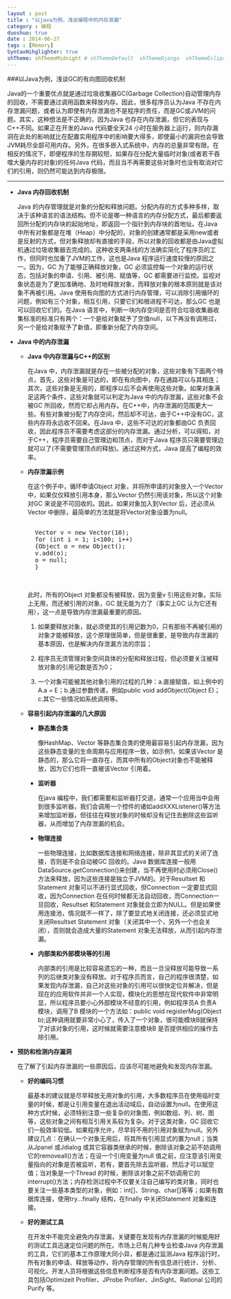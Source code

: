 ```yaml
---
layout : post
title : "以java为例，浅谈编程中的内存泄漏"
category : 编程
duoshuo: true
date : 2014-06-27
tags : [Memory]
SyntaxHihglighter: true
shTheme: shThemeMidnight # shThemeDefault  shThemeDjango  shThemeEclipse  shThemeEmacs  shThemeFadeToGrey  shThemeMidnight  shThemeRDark
---
```

###以Java为例，浅谈GC的有向图回收机制

Java的一个重要优点就是通过垃圾收集器GC(Garbage Collection)自动管理内存的回收，不需要通过调用函数来释放内存。因此，很多程序员认为Java 不存在内存泄漏问题，或者认为即使有内存泄漏也不是程序的责任，而是GC或JVM的问题。其实，这种想法是不正确的，因为Java 也存在内存泄漏，但它的表现与C++不同。如果正在开发的Java 代码要全天24 小时在服务器上运行，则内存漏洞在此处的影响就比在配置实用程序中的影响要大得多，即使最小的漏洞也会导致JVM耗尽全部可用内存。另外，在很多嵌入式系统中，内存的总量非常有限。在相反的情况下，即便程序的生存期较短，如果存在分配大量临时对象(或者若干吞噬大量内存的对象)的任何Java 代码，而且当不再需要这些对象时也没有取消对它们的引用，则仍然可能达到内存极限。

<!-- more -->

---

* **Java 内存回收机制**

	Java 的内存管理就是对象的分配和释放问题。分配内存的方式多种多样，取决于该种语言的语法结构。但不论是哪一种语言的内存分配方式，最后都要返回所分配的内存块的起始地址，即返回一个指针到内存块的首地址。在Java 中所有对象都是在堆（Heap）中分配的，对象的创建通常都是采用new或者是反射的方式，但对象释放却有直接的手段，所以对象的回收都是由Java虚拟机通过垃圾收集器去完成的。这种收支两条线的方法确实简化了程序员的工作，但同时也加重了JVM的工作，这也是Java 程序运行速度较慢的原因之一。因为，GC 为了能够正确释放对象，GC 必须监控每一个对象的运行状态，包括对象的申请、引用、被引用、赋值等，GC 都需要进行监控。监视对象状态是为了更加准确地、及时地释放对象，而释放对象的根本原则就是该对象不再被引用。Java 使用有向图的方式进行内存管理，可以消除引用循环的问题，例如有三个对象，相互引用，只要它们和根进程不可达，那么GC 也是可以回收它们的。在Java 语言中，判断一块内存空间是否符合垃圾收集器收集标准的标准只有两个：一个是给对象赋予了空值null，以下再没有调用过，另一个是给对象赋予了新值，即重新分配了内存空间。
	
* **Java 中的内存泄漏**

	+ **Java 中内存泄漏与C++的区别**
		
		在Java 中，内存泄漏就是存在一些被分配的对象，这些对象有下面两个特点，首先，这些对象是可达的，即在有向图中，存在通路可以与其相连；其次，这些对象是无用的，即程序以后不会再使用这些对象。如果对象满足这两个条件，这些对象就可以判定为Java 中的内存泄漏，这些对象不会被GC 所回收，然而它却占用内存。在C++中，内存泄漏的范围更大一些。有些对象被分配了内存空间，然后却不可达，由于C++中没有GC，这些内存将永远收不回来。在Java 中，这些不可达的对象都由GC 负责回收，因此程序员不需要考虑这部分的内存泄漏。通过分析，可以得知，对于C++，程序员需要自己管理边和顶点，而对于Java 程序员只需要管理边就可以了(不需要管理顶点的释放)。通过这种方式，Java 提高了编程的效率。
		
	+ **内存泄漏示例**
	
		在这个例子中，循环申请Object 对象，并将所申请的对象放入一个Vector 中，如果仅仅释放引用本身，那么Vector 仍然引用该对象，所以这个对象对GC 来说是不可回收的。因此，如果对象加入到Vector 后，还必须从Vector 中删除，最简单的方法就是将Vector对象设置为null。
		
		<pre class="brush: c; ">
		
		Vector v = new Vector(10);
		for (int i = 1; i<100; i++)
		{Object o = new Object();
		v.add(o);
		o = null;
		}
		
		</pre>
		
		此时，所有的Object 对象都没有被释放，因为变量v 引用这些对象。实际上无用，而还被引用的对象，GC 就无能为力了（事实上GC 认为它还有用），这一点是导致内存泄漏最重要的原因。
		
		1. 如果要释放对象，就必须使其的引用记数为0，只有那些不再被引用的对象才能被释放，这个原理很简单，但是很重要，是导致内存泄漏的基本原因，也是解决内存泄漏方法的宗旨；
		
		2. 程序员无须管理对象空间具体的分配和释放过程，但必须要关注被释放对象的引用记数是否为0；
		
		3. 一个对象可能被其他对象引用的过程的几种：a.直接赋值，如上例中的A.a = E；b.通过参数传递，例如public void addObject(Object E)；c.其它一些情况如系统调用等。
	
	+ **容易引起内存泄漏的几大原因**
	
		- **静态集合类**
		
			像HashMap、Vector 等静态集合类的使用最容易引起内存泄漏，因为这些静态变量的生命周期与应用程序一致，如示例1，如果该Vector 是静态的，那么它将一直存在，而其中所有的Object对象也不能被释放，因为它们也将一直被该Vector 引用着。
			
		- **监听器**
		
			在java 编程中，我们都需要和监听器打交道，通常一个应用当中会用到很多监听器，我们会调用一个控件的诸如addXXXListener()等方法来增加监听器，但往往在释放对象的时候却没有记住去删除这些监听器，从而增加了内存泄漏的机会。
			
		- **物理连接**
			
			一些物理连接，比如数据库连接和网络连接，除非其显式的关闭了连接，否则是不会自动被GC 回收的。Java 数据库连接一般用DataSource.getConnection()来创建，当不再使用时必须用Close()方法来释放，因为这些连接是独立于JVM的。对于Resultset 和Statement 对象可以不进行显式回收，但Connection 一定要显式回收，因为Connection 在任何时候都无法自动回收，而Connection一旦回收，Resultset 和Statement 对象就会立即为NULL。但是如果使用连接池，情况就不一样了，除了要显式地关闭连接，还必须显式地关闭Resultset Statement 对象（关闭其中一个，另外一个也会关闭），否则就会造成大量的Statement 对象无法释放，从而引起内存泄漏。

		- **内部类和外部模块等的引用**
		
			 内部类的引用是比较容易遗忘的一种，而且一旦没释放可能导致一系列的后继类对象没有释放。对于程序员而言，自己的程序很清楚，如果发现内存泄漏，自己对这些对象的引用可以很快定位并解决，但是现在的应用软件并非一个人实现，模块化的思想在现代软件中非常明显，所以程序员要小心外部模块不经意的引用，例如程序员A 负责A 模块，调用了B 模块的一个方法如：public void registerMsg(Object b);这种调用就要非常小心了，传入了一个对象，很可能模块B就保持了对该对象的引用，这时候就需要注意模块B 是否提供相应的操作去除引用。
			 
* **预防和检测内存漏洞**

	在了解了引起内存泄漏的一些原因后，应该尽可能地避免和发现内存泄漏。
	
	+ **好的编码习惯**
	
		最基本的建议就是尽早释放无用对象的引用，大多数程序员在使用临时变量的时候，都是让引用变量在退出活动域后，自动设置为null。在使用这种方式时候，必须特别注意一些复杂的对象图，例如数组、列、树、图等，这些对象之间有相互引用关系较为复杂。对于这类对象，GC 回收它们一般效率较低。如果程序允许，尽早将不用的引用对象赋为null。另外建议几点：在确认一个对象无用后，将其所有引用显式的置为null；当类从Jpanel 或Jdialog 或其它容器类继承的时候，删除该对象之前不妨调用它的removeall()方法；在设一个引用变量为null 值之前，应注意该引用变量指向的对象是否被监听，若有，要首先除去监听器，然后才可以赋空值；当对象是一个Thread 的时候，删除该对象之前不妨调用它的interrupt()方法；内存检测过程中不仅要关注自己编写的类对象，同时也要关注一些基本类型的对象，例如：int[]、String、char[]等等；如果有数据库连接，使用try...finally 结构，在finally 中关闭Statement 对象和连接。
		
	+ **好的测试工具**
	
		在开发中不能完全避免内存泄漏，关键要在发现有内存泄漏的时候能用好的测试工具迅速定位问题的所在。市场上已有几种专业检查Java 内存泄漏的工具，它们的基本工作原理大同小异，都是通过监测Java 程序运行时，所有对象的申请、释放等动作，将内存管理的所有信息进行统计、分析、可视化。开发人员将根据这些信息判断程序是否有内存泄漏问题。这些工具包括Optimizeit Profiler、JProbe Profiler、JinSight、Rational 公司的Purify 等。





